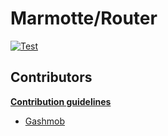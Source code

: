 # Marmotte/Router

[![Test](https://github.com/Marmotte-framework/Router/actions/workflows/test.yml/badge.svg?branch=master)](https://github.com/Marmotte-framework/Router/actions/workflows/test.yml)

## Contributors

[**Contribution guidelines**](CONTRIBUTING.md)

- [Gashmob](https://github.com/Gashmob/)
